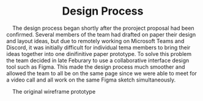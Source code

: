 <h1 align="center">Design Process</h1>

<p>&nbsp;&nbsp;&nbsp;&nbsp;The design process began shortly after the proroject proposal had been confirmed. Several members of the team had drafted on paper their design and layout ideas, but due to remotely working on Microsoft Teams and Discord, it was initially difficult for individual tema members to bring their ideas together into one dinifinitive paper prototype. To solve this problem the team decided in late Feburary to use a collaborative interface design tool such as Figma. This made the design process much smoother and allowed the team to all be on the same page since we were able to meet for a video call and all work on the same Figma sketch simultaneously.</p>

<p>&nbsp;&nbsp;&nbsp;&nbsp;The original wireframe prototype 
